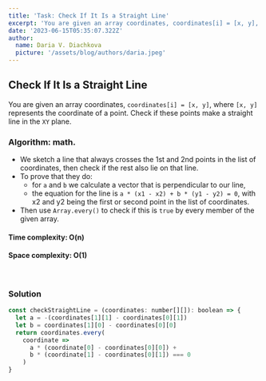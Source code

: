 ```yaml
---
title: 'Task: Check If It Is a Straight Line'
excerpt: 'You are given an array coordinates, coordinates[i] = [x, y], where [x, y] represents the coordinate of a point. Check if these points make a straight line in the XY plane.'
date: '2023-06-15T05:35:07.322Z'
author:
  name: Daria V. Diachkova
  picture: '/assets/blog/authors/daria.jpeg'
---
```


## Check If It Is a Straight Line

You are given an array coordinates, `coordinates[i] = [x, y]`, where `[x, y]` represents the coordinate of a point. Check if these points make a straight line in the `XY` plane.

### Algorithm: math.
- We sketch a line that always crosses the 1st and 2nd points in the list of coordinates, then  check if the rest also lie on that line.
- To prove that they do: 
  - for `a` and `b` we calculate a vector that is perpendicular to our line, 
  - the equation for the line is `a * (x1 - x2) + b * (y1 - y2) = 0`, with x2 and y2 being the first or second point in the list of coordinates. 
- Then use `Array.every()` to check if this is `true` by every member of the given array.

####  Time complexity: O(n)
#### Space complexity: O(1)

<br />


### Solution

```js
const checkStraightLine = (coordinates: number[][]): boolean => {
  let a = -(coordinates[1][1] - coordinates[0][1])
  let b = coordinates[1][0] - coordinates[0][0]
  return coordinates.every(
    coordinate =>
      a * (coordinate[0] - coordinates[0][0]) +
      b * (coordinate[1] - coordinates[0][1]) === 0
    )
}
```
